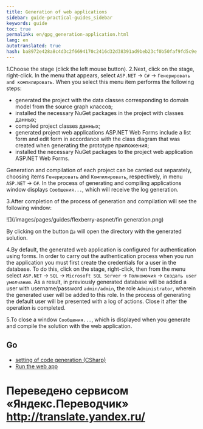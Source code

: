 ```yaml
--- 
title: Generation of web applications 
sidebar: guide-practical-guides_sidebar 
keywords: guide 
toc: true 
permalink: en/gpg_generation-application.html 
lang: en 
autotranslated: true 
hash: ba8972e428a8c4d3c2f6694170c2416d32d38391ad9beb23cf0b50faf9fd5c9e 
--- 
```


1.Choose the stage (click the left mouse button). 
2.Next, click on the stage, right-click. In the menu that appears, select `ASP.NET` -> `C#` -> `Генерировать and компилировать`. When you select this menu item performs the following steps: 

* generated the project with the data classes corresponding to domain model from the source graph классов; 
* installed the necessary NuGet packages in the project with classes данных; 
* compiled project classes данных; 
* generated project web applications ASP.NET Web Forms include a list form and edit form in accordance with the class diagram that was created when generating the prototype приложения; 
* installed the necessary NuGet packages to the project web application ASP.NET Web Forms. 

Generation and compilation of each project can be carried out separately, choosing items `Генерировать` and `Компилировать`, respectively, in menu `ASP.NET` -> `C#`. 
In the process of generating and compiling applications window displays `Сообщения...`, which will receive the log generation. 

3.After completion of the process of generation and compilation will see the following window: 

![](/images/pages/guides/flexberry-aspnet/fin generation.png) 

By clicking on the button `Да` will open the directory with the generated solution. 

4.By default, the generated web application is configured for authentication using forms. In order to carry out the authentication process when you run the application you must first create the credentials for a user in the database. To do this, click on the stage, right-click, then from the menu select `ASP.NET` -> `SQL` -> `Microsoft SQL Server` -> `Полномочия` -> `Создать user умолчанию`. As a result, in previously generated database will be added a user with username/password `admin/admin`, the role `Administrator`, wherein the generated user will be added to this role. 
In the process of generating the default user will be presented with a log of actions. Close it after the operation is completed. 

5.To close a window `Сообщения...`, which is displayed when you generate and compile the solution with the web application. 

## Go 

* <i class="fa fa-arrow-left" aria-hidden="true"></i> [setting of code generation (CSharp)](gpg_configuring-generation.html) 
* [Run the web app](gpg_start-application.html) <i class="fa fa-arrow-right" aria-hidden="true"></i> 



 # Переведено сервисом «Яндекс.Переводчик» http://translate.yandex.ru/